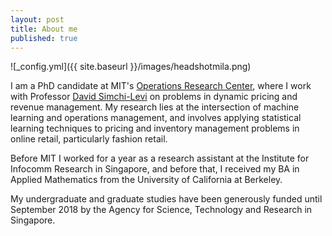 ```yaml
---
layout: post
title: About me
published: true
---
```

![_config.yml]({{ site.baseurl }}/images/headshotmila.png) 

I am a PhD candidate at MIT's [Operations Research Center](https://orc.mit.edu/), where I work with Professor [David Simchi-Levi](http://slevi1.mit.edu/) on problems in dynamic pricing and revenue management.  My research lies at the intersection of machine learning and operations management, and involves applying statistical learning techniques to pricing and inventory management problems in online retail, particularly fashion retail.

Before MIT I worked for a year as a research assistant at the Institute for Infocomm Research in Singapore, and before that, I received my BA in Applied Mathematics from the University of California at Berkeley.

My undergraduate and graduate studies have been generously funded until September 2018 by the Agency for Science, Technology and Research in Singapore.
